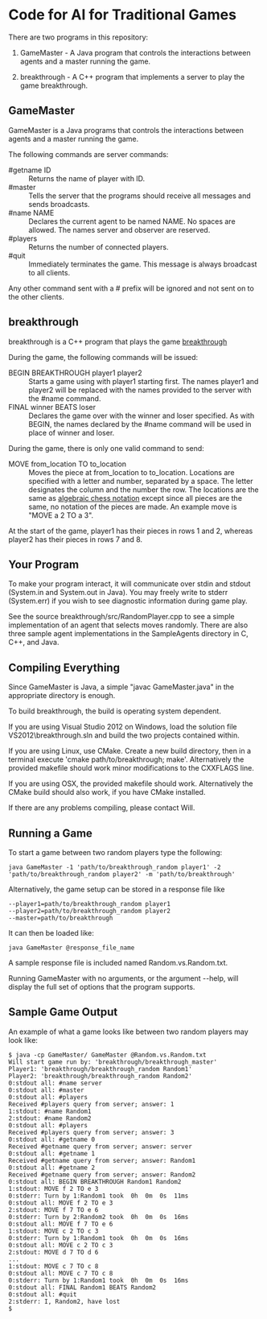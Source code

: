 Code for AI for Traditional Games
=================================

There are two programs in this repository:

1. GameMaster - A Java program that controls the interactions between agents and a master running the game.

2. breakthrough - A C++ program that implements a server to play the game breakthrough.


GameMaster
----------
GameMaster is a Java programs that controls the interactions between agents and a master running the game.

The following commands are server commands:
<dl>
    <dt>#getname ID</dt>
    <dd>Returns the name of player with ID.</dd>
    <dt>#master</dt>
    <dd>Tells the server that the programs should receive all messages and sends broadcasts.</dd>
    <dt>#name NAME</dt>
    <dd>Declares the current agent to be named NAME. No spaces are allowed. The names server and observer are reserved.</dd>
    <dt>#players</dt>
    <dd>Returns the number of connected players.</dd>
    <dt>#quit</dt>
    <dd>Immediately terminates the game. This message is always broadcast to all clients.</dd>
</dl>

Any other command sent with a # prefix will be ignored and not sent on to the other clients.

breakthrough
------------
breakthrough is a C++ program that plays the game [breakthrough][btwiki]

During the game, the following commands will be issued:
<dl>
    <dt>BEGIN BREAKTHROUGH player1 player2</dt>
    <dd>Starts a game using with player1 starting first. The names player1 and player2 will be replaced with the names provided to the server with the #name command.</dd>
    <dt>FINAL winner BEATS loser</dt>
    <dd>Declares the game over with the winner and loser specified. As with BEGIN, the names declared by the #name command will be used in place of winner and loser.</dd>
</d>

During the game, there is only one valid command to send:
<dl>
    <dt>MOVE from_location TO to_location</dt>
    <dd>Moves the piece at from_location to to_location. Locations are specified with a letter and number, separated by a space. The letter designates the column and the number the row. The locations are the same as <a href="http://en.wikipedia.org/wiki/Algebraic_chess_notation">algebraic chess notation</a> except since all pieces are the same, no notation of the pieces are made. An example move is "MOVE a 2 TO a 3".</dd>
</dl>

At the start of the game, player1 has their pieces in rows 1 and 2, whereas player2 has their pieces in rows 7 and 8.

[btwiki]: http://en.wikipedia.org/wiki/Breakthrough_%28board_game%29

Your Program
------------
To make your program interact, it will communicate over stdin and stdout (System.in and System.out in Java). You may freely write to stderr (System.err) if you wish to see diagnostic information during game play.

See the source breakthrough/src/RandomPlayer.cpp to see a simple implementation of an agent that selects moves randomly. There are also three sample agent implementations in the SampleAgents directory in C, C++, and Java.

Compiling Everything
--------------------
Since GameMaster is Java, a simple "javac GameMaster.java" in the appropriate directory is enough.

To build breakthrough, the build is operating system dependent.

If you are using Visual Studio 2012 on Windows, load the solution file VS2012\breakthrough.sln and build the two projects contained within.

If you are using Linux, use CMake. Create a new build directory, then in a terminal execute 'cmake path/to/breakthrough; make'. Alternatively the provided makefile should work minor modifications to the CXXFLAGS line.

If you are using OSX, the provided makefile should work. Alternatively the CMake build should also work, if you have CMake installed.

If there are any problems compiling, please contact Will.

Running a Game
--------------
To start a game between two random players type the following:

    java GameMaster -1 'path/to/breakthrough_random player1' -2 'path/to/breakthrough_random player2' -m 'path/to/breakthrough'

Alternatively, the game setup can be stored in a response file like

    --player1=path/to/breakthrough_random player1
    --player2=path/to/breakthrough_random player2
    --master=path/to/breakthrough

It can then be loaded like:

    java GameMaster @response_file_name

A sample response file is included named Random.vs.Random.txt.

Running GameMaster with no arguments, or the argument --help, will display the full set of options that the program supports.

Sample Game Output
------------------
An example of what a game looks like between two random players may look like:

    $ java -cp GameMaster/ GameMaster @Random.vs.Random.txt
    Will start game run by: 'breakthrough/breakthrough_master'
    Player1: 'breakthrough/breakthrough_random Random1'
    Player2: 'breakthrough/breakthrough_random Random2'
    0:stdout all: #name server
    0:stdout all: #master
    0:stdout all: #players
    Received #players query from server; answer: 1
    1:stdout: #name Random1
    2:stdout: #name Random2
    0:stdout all: #players
    Received #players query from server; answer: 3
    0:stdout all: #getname 0
    Received #getname query from server; answer: server
    0:stdout all: #getname 1
    Received #getname query from server; answer: Random1
    0:stdout all: #getname 2
    Received #getname query from server; answer: Random2
    0:stdout all: BEGIN BREAKTHROUGH Random1 Random2
    1:stdout: MOVE f 2 TO e 3
    0:stderr: Turn by 1:Random1 took  0h  0m  0s  11ms
    0:stdout all: MOVE f 2 TO e 3
    2:stdout: MOVE f 7 TO e 6
    0:stderr: Turn by 2:Random2 took  0h  0m  0s  16ms
    0:stdout all: MOVE f 7 TO e 6
    1:stdout: MOVE c 2 TO c 3
    0:stderr: Turn by 1:Random1 took  0h  0m  0s  16ms
    0:stdout all: MOVE c 2 TO c 3
    2:stdout: MOVE d 7 TO d 6
    ...
    1:stdout: MOVE c 7 TO c 8
    0:stdout all: MOVE c 7 TO c 8
    0:stderr: Turn by 1:Random1 took  0h  0m  0s  16ms
    0:stdout all: FINAL Random1 BEATS Random2
    0:stdout all: #quit
    2:stderr: I, Random2, have lost
    $

